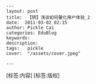 
    ---
    layout: post  
    title:  【转】浅谈如何量化用户体验_2  
    date:  2011-03-02 02:15  
    author: Pickle Cai  
    categories: EduBlog  
    keywords: 
    description:   
    tags:	pickle   
    cover:  "/assets/cover.jpeg"  

    ---  
    
[标签:内容]
 [标签:版权]

